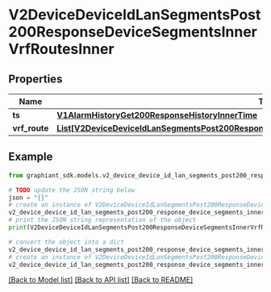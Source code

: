 # V2DeviceDeviceIdLanSegmentsPost200ResponseDeviceSegmentsInnerVrfRoutesInner


## Properties

Name | Type | Description | Notes
------------ | ------------- | ------------- | -------------
**ts** | [**V1AlarmHistoryGet200ResponseHistoryInnerTime**](V1AlarmHistoryGet200ResponseHistoryInnerTime.md) |  | [optional] 
**vrf_route** | [**List[V2DeviceDeviceIdLanSegmentsPost200ResponseDeviceSegmentsInnerVrfRoutesInnerVrfRouteInner]**](V2DeviceDeviceIdLanSegmentsPost200ResponseDeviceSegmentsInnerVrfRoutesInnerVrfRouteInner.md) |  | [optional] 

## Example

```python
from graphiant_sdk.models.v2_device_device_id_lan_segments_post200_response_device_segments_inner_vrf_routes_inner import V2DeviceDeviceIdLanSegmentsPost200ResponseDeviceSegmentsInnerVrfRoutesInner

# TODO update the JSON string below
json = "{}"
# create an instance of V2DeviceDeviceIdLanSegmentsPost200ResponseDeviceSegmentsInnerVrfRoutesInner from a JSON string
v2_device_device_id_lan_segments_post200_response_device_segments_inner_vrf_routes_inner_instance = V2DeviceDeviceIdLanSegmentsPost200ResponseDeviceSegmentsInnerVrfRoutesInner.from_json(json)
# print the JSON string representation of the object
print(V2DeviceDeviceIdLanSegmentsPost200ResponseDeviceSegmentsInnerVrfRoutesInner.to_json())

# convert the object into a dict
v2_device_device_id_lan_segments_post200_response_device_segments_inner_vrf_routes_inner_dict = v2_device_device_id_lan_segments_post200_response_device_segments_inner_vrf_routes_inner_instance.to_dict()
# create an instance of V2DeviceDeviceIdLanSegmentsPost200ResponseDeviceSegmentsInnerVrfRoutesInner from a dict
v2_device_device_id_lan_segments_post200_response_device_segments_inner_vrf_routes_inner_from_dict = V2DeviceDeviceIdLanSegmentsPost200ResponseDeviceSegmentsInnerVrfRoutesInner.from_dict(v2_device_device_id_lan_segments_post200_response_device_segments_inner_vrf_routes_inner_dict)
```
[[Back to Model list]](../README.md#documentation-for-models) [[Back to API list]](../README.md#documentation-for-api-endpoints) [[Back to README]](../README.md)


